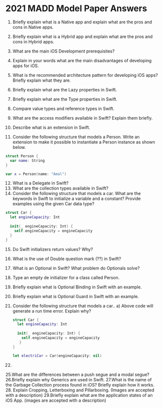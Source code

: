 # 2021 MADD Model Paper Answers

1. Briefly explain what is a Native app and explain what are the pros and cons in Native apps. 

2. Briefly explain what is a Hybrid app and explain what are the pros and cons in Hybrid apps.
3. What are the main iOS Development prerequisites?    
4. Explain in your words what are the main disadvantages of developing apps for iOS.
5. What is the recommended architecture pattern for developing iOS apps? Briefly explain what they are.  
6. Briefly explain what are the Lazy properties in Swift.
7. Briefly explain what are the Type properties in Swift. 
8. Compare value types and reference types in Swift. 
9. What are the access modifiers available in Swift? Explain them briefly. 
10. Describe what is an extension in Swift.

11. Consider the following structure that models a Person. Write an extension to make it possible to instantiate a Person instance as shown below.
```swift
struct Person {
  var name: String
}

var x = Person(name: "Amal")
```

12. What is a Delegate in Swift? 
13. What are the collection types available in Swift? 
14. Consider the following structure that models a car. What are the keywords in Swift to initialize a variable and a constant? Provide examples using the given Car data type?
```swift
struct Car {
  let engineCapacity: Int
  
  init(_ engineCapacity: Int) {
    self.engineCapacity = engineCapacity
  }
}
```
15. Do Swift initializers return values? Why?
16. What is the use of Double question mark (??) in Swift? 
17. What is an Optional in Swift? What problem do Optionals solve?
18. Type an empty de initializer for a class called Person.
19. Briefly explain what is Optional Binding in Swift with an example. 
20. Briefly explain what is Optional Guard in Swift with an example.
21. Consider the following structure that models a car..
    a) Above code will generate a run time error. Explain why?
    ```swift
    struct Car {
      let engineCapacity: Int
  
      init(_ engineCapacity: Int) {
        self.engineCapacity = engineCapacity
       }
    }
    
    let electriCar = Car(engineCapacity: nil)
    ```

22. 
25.What are the differences between a push segue and a modal segue? 
26.Briefly explain why Generics are used in Swift.
27.What is the name of the Garbage Collection process found in iOS? Briefly explain how it works. 
28. Explain Cropping, Letterboxing and Pillarboxing. (Images are accepted with a description)
29.Briefly explain what are the application states of an iOS App. (images are accepted with a description)

